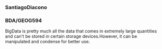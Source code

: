 ### SantiagoDiacono
### BDA/GEOG594
BigData is pretty much all the data that comes in extremely large quantities and can't be stored in certain storage devices.However, it can be manipulated and condense for better use.
